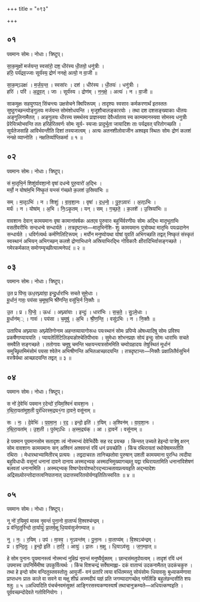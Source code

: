+++
title = "०९३"

+++


## ०१
पवमानः सोमः। नोधाः। त्रिष्टुप्।

सा॒क॒मुक्षो॑ मर्जयन्त॒ स्वसा॑रो॒ दश॒ धीर॑स्य धी॒तयो॒ धनु॑त्रीः ।  
हरिः॒ पर्य॑द्रव॒ज्जाः सूर्य॑स्य॒ द्रोणं॑ ननक्षे॒ अत्यो॒ न वा॒जी ॥

सा॒क॒म्ऽउक्षः॑ । म॒र्ज॒य॒न्त॒ । स्वसा॑रः । दश॑ । धीर॑स्य । धी॒तयः॑ । धनु॑त्रीः ।  
हरिः॑ । परि॑ । अ॒द्र॒व॒त् । जाः । सूर्य॑स्य । द्रोण॑म् । न॒न॒क्षे॒ । अत्यः॑ । न । वा॒जी ॥

साकमुक्षः सहयुगपत् सिंचन्त्यः उक्षसेचने क्विपिरूपम् । तादृश्यः स्वसारः कर्मकरणार्थं इतस्ततः सुष्ठुगच्छन्त्योङ्गुलयः मर्जयन्त सोमंशोधयन्ति । मृजूशौचालङ्कारयोः । तथा दश दशसङ्ख्याकाः धीतयः अङ्गुलिनामैतत् । अङ्गुलयः धीरस्य समर्थस्य प्राज्ञस्यवा देवैर्ध्यातव्य स्य काम्यमानस्यवा सोमस्य धनुत्रीः प्रेरेयित्र्योभवन्ति ततः हरिर्हरितवर्णः सोमः सूर्य- स्यजाः प्रादुर्भूता जायादिशः ताः पर्यद्रवत् परितोगच्छति । सूर्यतेजसाहि आविर्भवन्तीति दिशां तस्यजात्वम् । अत्यः अतनशीलोवाजीन अश्वइव स्थितः सोमः द्रोणं कलशं ननक्षे व्याप्नोति । नक्षतिर्व्याप्तिकर्मा ॥ १ ॥

## ०२
पवमानः सोमः। नोधाः। त्रिष्टुप्।

सं मा॒तृभि॒र्न शिशु॑र्वावशा॒नो वृषा॑ दधन्वे पुरु॒वारो॑ अ॒द्भिः ।  
मर्यो॒ न योषा॑म॒भि नि॑ष्कृ॒तं यन्त्सं ग॑च्छते क॒लश॑ उ॒स्रिया॑भिः ॥

सम् । मा॒तृऽभिः॑ । न । शिशुः॑ । वा॒व॒शा॒नः । वृषा॑ । द॒ध॒न्वे॒ । पु॒रु॒ऽवारः॑ । अ॒त्ऽभिः ।  
मर्यः॑ । न । योषा॑म् । अ॒भि । निः॒ऽकृ॒तम् । यन् । सम् । ग॒च्छ॒ते॒ । क॒लशे॑ । उ॒स्रिया॑भिः ॥

वावशानः देवान् कामयमानः वृषा कामानांवर्षकः अतएव पुरुवारः बहुर्भिर्वरणीयः सोमः अद्भिः मातृभूताभिः वसतीवरीभिः सन्दधन्वे सन्धार्यते । तत्रदृष्टान्तः—मातृभिर्नशि- शुः कामयमानः पुत्रोयथा मातृभिः पयःप्रदानेन सन्धार्यते । धविर्गत्यर्थः कर्मणिलिटिरूपम् । मर्योन मनुष्योयथा योषां युवतिं अभिगच्छति तद्वत् निष्कृतं संस्कृतं स्वस्थानं अभियन् अभिगच्छन् कलशे द्रोणाभिधाने अस्रियाभिरद्भिः गोविकारैः क्षीरादिभिर्वासङ्गच्छते । गमेरकर्मकात् समोगम्यृच्छीत्यात्मनेपदं ॥ २ ॥

## ०३
पवमानः सोमः। नोधाः। त्रिष्टुप्।

उ॒त प्र पि॑प्य॒ ऊध॒रघ्न्या॑या॒ इन्दु॒र्धारा॑भिः सचते सुमे॒धाः ।  
मू॒र्धानं॒ गावः॒ पय॑सा च॒मूष्व॒भि श्री॑णन्ति॒ वसु॑भि॒र्न नि॒क्तैः ॥

उ॒त । प्र । पि॒प्ये॒ । ऊधः॑ । अघ्न्या॑याः । इन्दुः॑ । धारा॑भिः । स॒च॒ते॒ । सु॒ऽमे॒धाः ।  
मू॒र्धान॑म्् । गावः॑ । पय॑सा । च॒मूषु॑ । अ॒भि । श्री॒ण॒न्ति॒ । वसु॑ऽभिः । न । नि॒क्तैः ॥

उतापिच अघ्न्यायाः अघ्न्येतिगोनाम अहन्तव्यायागोरूधः पयःस्थानं सोमः प्रपिप्ये ओषध्यादिषु सोमः प्रविश्य प्रकर्षेणाप्याययति । प्यायतेर्लिटिलिड्यङोश्चेतिपीभावः । सुमेधाः शोभनप्रज्ञः सोयं इन्दुः सोमः धाराभिः सचते समवैति सङ्गच्छते । ततोगावः चमूषु चमन्ति भक्षयन्त्यत्रसोममिति चम्वोग्रहादयः तेषुस्थितं मूर्धानं समुच्छ्रितमिमंसोमं पयसा श्वेतेन अभिश्रीणन्ति अभितआच्छादयन्ति । तत्रदृष्टान्तः—निक्तैः प्रक्षालितैर्वसुभिर्न वस्त्रैर्यथा आच्छादयन्ति तद्वत् ॥ ३ ॥

## ०४
पवमानः सोमः। नोधाः। त्रिष्टुप्।

स नो॑ दे॒वेभिः॑ पवमान र॒देन्दो॑ र॒यिम॒श्विनं॑ वावशा॒नः ।  
र॒थि॒रा॒यता॑मुश॒ती पुरं॑धिरस्म॒द्र्य१॒॑गा दा॒वने॒ वसू॑नाम् ॥

सः । नः॒ । दे॒वेभिः॑ । प॒व॒मा॒न॒ । र॒द॒ । इन्दो॒ इति॑ । र॒यिम् । अ॒श्विन॑म् । वा॒व॒शा॒नः ।  
र॒थि॒रा॒यता॑म् । उ॒श॒ती । पुर॑म्ऽधिः । अ॒स्म॒द्र्य॑क् । आ । दा॒वने॑ । वसू॑नाम् ॥

हे पवमान पूयमानसोम सतादृशः त्वं नोस्मभ्यं देवेभिर्देवैः सह रद प्रयच्छ । किन्तत् उच्यते हेइन्दो पात्रेषु क्षरन् सोम वावशानः कामयमानः सन् अश्विनं अश्ववन्तं रयिं धनं प्रयच्छेति । किंच रथिरायतां रथोयेषामस्तीति रथिराः । मेधारथाभ्यामितीरच् प्रत्ययः । तद्वदाचरतः तानिच्छतोवा पुरुषान् उशती कामयमाना पुरन्धिः त्वदीया बहुविधाधीः वसूनां धनानां दावने दानाय अस्मद्भ्यक् अस्मदभिमुख्यागच्छतु यद्वा रथिरायतामिति धनानांविशेषणं बलवतां धनानामिति । अस्मद्भ्यक् विष्वग्देवयोश्चटेरद्भ्यञ्चतावप्रत्ययइति अद्भ्यादेशः अद्रिसध्र्योरन्तोदात्तत्वनिपातनात् उदात्तस्वरितयोर्यणइतितित्स्वरितः ॥ ४ ॥

## ०५
पवमानः सोमः। नोधाः। त्रिष्टुप्।

नू नो॑ र॒यिमुप॑ मास्व नृ॒वन्तं॑ पुना॒नो वा॒ताप्यं॑ वि॒श्वश्च॑न्द्रम् ।  
प्र व॑न्दि॒तुरि॑न्दो ता॒र्यायुः॑ प्रा॒तर्म॒क्षू धि॒याव॑सुर्जगम्यात् ॥

नु । नः॒ । र॒यिम् । उप॑ । मा॒स्व॒ । नृ॒ऽवन्त॑म् । पु॒ना॒नः । वा॒ताप्य॑म् । वि॒श्वऽच॑न्द्रम् ।  
प्र । व॒न्दि॒तुः । इ॒न्दो॒ इति॑ । ता॒रि॒ । आयुः॑ । प्रा॒तः । म॒क्षु । धि॒याऽव॑सुः । ज॒ग॒म्या॒त् ॥

हे सोम पुनानः पूयमानस्त्वं नोस्मभ्यं नुक्षिप्रं नृवन्तं मनुष्यैर्युक्तम् । छान्दसंमतुपोवत्वम् । तादृशं रयिं धनं उपमास्व उपनिर्मिमीष्व उपकुर्वित्यर्थः । किंच विशचन्द्रं सर्वेषामाह्ला- दकं वाताप्यं उदकनामैतत् उदकंचकुरु । तथा हे इन्दो सोम वन्दितुस्तवस्तोतुः आयुर्जी- वनं प्रतारि त्वया वर्धितमस्तु सोयंसोमः धियावसुः बुध्याकर्मणावा प्राप्तधनः प्रातः काले वा सवने वा मक्षु शीघ्रं अस्मदीयं यज्ञं प्रति जगम्यादागच्छेत् गमेर्लिङि बहुलंछन्दसीति शपः श्लुः ॥ ५ ॥अधियदिति पंचर्चनवमंसूक्तं आङ्गिरसस्यकण्वस्यार्षं तथाचानुक्रम्यते—अधियत्कण्वइति । पूर्ववच्छन्दोदेवते गतोविनियोगः ।